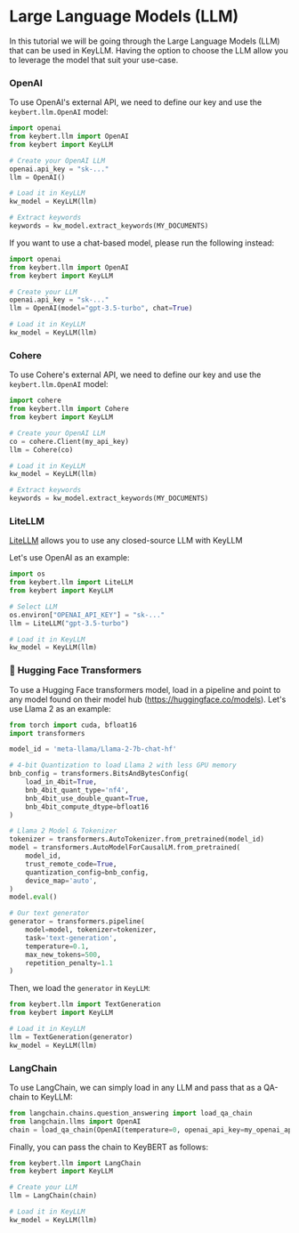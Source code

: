 # Large Language Models (LLM)
In this tutorial we will be going through the Large Language Models (LLM) that can be used in KeyLLM.
Having the option to choose the LLM allow you to leverage the model that suit your use-case.

### **OpenAI**
To use OpenAI's external API, we need to define our key and use the `keybert.llm.OpenAI` model:

```python
import openai
from keybert.llm import OpenAI
from keybert import KeyLLM

# Create your OpenAI LLM
openai.api_key = "sk-..."
llm = OpenAI()

# Load it in KeyLLM
kw_model = KeyLLM(llm)

# Extract keywords
keywords = kw_model.extract_keywords(MY_DOCUMENTS)
```

If you want to use a chat-based model, please run the following instead:

```python
import openai
from keybert.llm import OpenAI
from keybert import KeyLLM

# Create your LLM
openai.api_key = "sk-..."
llm = OpenAI(model="gpt-3.5-turbo", chat=True)

# Load it in KeyLLM
kw_model = KeyLLM(llm)
```

### **Cohere**
To use Cohere's external API, we need to define our key and use the `keybert.llm.OpenAI` model:

```python
import cohere
from keybert.llm import Cohere
from keybert import KeyLLM

# Create your OpenAI LLM
co = cohere.Client(my_api_key)
llm = Cohere(co)

# Load it in KeyLLM
kw_model = KeyLLM(llm)

# Extract keywords
keywords = kw_model.extract_keywords(MY_DOCUMENTS)
```

### **LiteLLM**
[LiteLLM](https://github.com/BerriAI/litellm) allows you to use any closed-source LLM with KeyLLM

Let's use OpenAI as an example:

```python
import os
from keybert.llm import LiteLLM
from keybert import KeyLLM

# Select LLM
os.environ["OPENAI_API_KEY"] = "sk-..."
llm = LiteLLM("gpt-3.5-turbo")

# Load it in KeyLLM
kw_model = KeyLLM(llm)
```

### 🤗 **Hugging Face Transformers**
To use a Hugging Face transformers model, load in a pipeline and point 
to any model found on their model hub (https://huggingface.co/models). Let's use Llama 2 as an example:

```python
from torch import cuda, bfloat16
import transformers

model_id = 'meta-llama/Llama-2-7b-chat-hf'

# 4-bit Quantization to load Llama 2 with less GPU memory
bnb_config = transformers.BitsAndBytesConfig(
    load_in_4bit=True,  
    bnb_4bit_quant_type='nf4',  
    bnb_4bit_use_double_quant=True,
    bnb_4bit_compute_dtype=bfloat16
)

# Llama 2 Model & Tokenizer
tokenizer = transformers.AutoTokenizer.from_pretrained(model_id)
model = transformers.AutoModelForCausalLM.from_pretrained(
    model_id,
    trust_remote_code=True,
    quantization_config=bnb_config,
    device_map='auto',
)
model.eval()

# Our text generator
generator = transformers.pipeline(
    model=model, tokenizer=tokenizer,
    task='text-generation',
    temperature=0.1,
    max_new_tokens=500,
    repetition_penalty=1.1
)
```

Then, we load the `generator` in `KeyLLM`:

```python
from keybert.llm import TextGeneration
from keybert import KeyLLM

# Load it in KeyLLM
llm = TextGeneration(generator)
kw_model = KeyLLM(llm)
```

### **LangChain**

To use LangChain, we can simply load in any LLM and pass that as a QA-chain to KeyLLM:

```python
from langchain.chains.question_answering import load_qa_chain
from langchain.llms import OpenAI
chain = load_qa_chain(OpenAI(temperature=0, openai_api_key=my_openai_api_key), chain_type="stuff")
```

Finally, you can pass the chain to KeyBERT as follows:

```python
from keybert.llm import LangChain
from keybert import KeyLLM

# Create your LLM
llm = LangChain(chain)

# Load it in KeyLLM
kw_model = KeyLLM(llm)
```